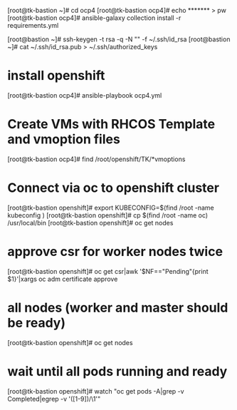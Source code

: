 [root@tk-bastion ~]# cd ocp4
[root@tk-bastion ocp4]#  echo ******* > pw
[root@tk-bastion ocp4]#  ansible-galaxy collection install -r requirements.yml
 
[root@bastion ~]# ssh-keygen -t rsa -q -N "" -f ~/.ssh/id_rsa
[root@bastion ~]# cat ~/.ssh/id_rsa.pub > ~/.ssh/authorized_keys
 
# install openshift
[root@tk-bastion ocp4]# ansible-playbook ocp4.yml   
 
 
# Create VMs with RHCOS Template and vmoption files
[root@tk-bastion ocp4]# find /root/openshift/TK/*vmoptions
 
 
# Connect via oc to openshift cluster
[root@tk-bastion openshift]# export KUBECONFIG=$(find /root -name kubeconfig )
[root@tk-bastion openshift]# cp $(find /root -name oc) /usr/local/bin
[root@tk-bastion openshift]# oc get nodes
 
# approve csr for worker nodes twice
[root@tk-bastion openshift]# oc get csr|awk '$NF=="Pending"{print $1}'|xargs oc adm certificate approve
 
# all nodes (worker and master should be ready)
[root@tk-bastion openshift]# oc get nodes
 
# wait until all pods running and ready
[root@tk-bastion openshift]# watch "oc get pods -A|grep -v Completed|egrep -v '([1-9])\/\1'"
